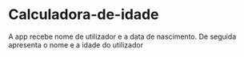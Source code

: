 # Calculadora-de-idade

A app recebe nome de utilizador e a data de nascimento. 
De seguida apresenta o nome e a idade do utilizador 
